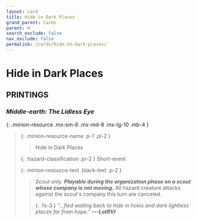 ```yaml
---
layout: card
title: Hide in Dark Places
grand_parent: Cards
parent: H
search_exclude: false
nav_exclude: false
permalink: /cards/hide-in-dark-places/
---
```


# Hide in Dark Places


## PRINTINGS


### _Middle-earth: The Lidless Eye_

{: .minion-resource .mx-sm-6 .mx-md-8 .mx-lg-10 .mb-4 }
> {: .minion-resource-name .p-1 .pl-2 }
> > <div class="hazard-mp"></div>
> > <div class="card-name">Hide in Dark Places</div>
>
> {: .hazard-classification .pr-2 }
> Short-event
>
> {: .minion-resource-text .black-text .p-2 }
> > _Scout only._ ***Playable during the organization phase on a scout whose company is not moving.*** All hazard creature attacks against the scout's company this turn are canceled. 
> > 
> > {: .fs-3 } 
> > _“...fled wailing back to hide in holes and dark lightless places far from hope."_ ***---&#65279;LotRVI*** 
> 
